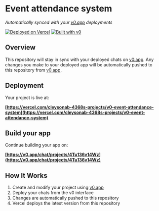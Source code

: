 # Event attendance system

*Automatically synced with your [v0.app](https://v0.app) deployments*

[![Deployed on Vercel](https://img.shields.io/badge/Deployed%20on-Vercel-black?style=for-the-badge&logo=vercel)](https://vercel.com/cleysonab-4368s-projects/v0-event-attendance-system)
[![Built with v0](https://img.shields.io/badge/Built%20with-v0.app-black?style=for-the-badge)](https://v0.app/chat/projects/4Tu136v14Wz)

## Overview

This repository will stay in sync with your deployed chats on [v0.app](https://v0.app).
Any changes you make to your deployed app will be automatically pushed to this repository from [v0.app](https://v0.app).

## Deployment

Your project is live at:

**[https://vercel.com/cleysonab-4368s-projects/v0-event-attendance-system](https://vercel.com/cleysonab-4368s-projects/v0-event-attendance-system)**

## Build your app

Continue building your app on:

**[https://v0.app/chat/projects/4Tu136v14Wz](https://v0.app/chat/projects/4Tu136v14Wz)**

## How It Works

1. Create and modify your project using [v0.app](https://v0.app)
2. Deploy your chats from the v0 interface
3. Changes are automatically pushed to this repository
4. Vercel deploys the latest version from this repository